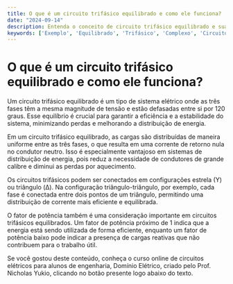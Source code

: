 ```yaml
---
title: O que é um circuito trifásico equilibrado e como ele funciona?
date: "2024-09-14"
description: Entenda o conceito de circuito trifásico equilibrado e sua importância em sistemas elétricos.
keywords: ['Exemplo', 'Equilibrado', 'Trifásico', 'Complexo', 'Circuito', 'Fator', 'Triângulo-Triângulo']
---
```


# O que é um circuito trifásico equilibrado e como ele funciona?

Um circuito trifásico equilibrado é um tipo de sistema elétrico onde as três fases têm a mesma magnitude de tensão e estão defasadas entre si por 120 graus. Esse equilíbrio é crucial para garantir a eficiência e a estabilidade do sistema, minimizando perdas e melhorando a distribuição de energia.

Em um circuito trifásico equilibrado, as cargas são distribuídas de maneira uniforme entre as três fases, o que resulta em uma corrente de retorno nula no condutor neutro. Isso é especialmente vantajoso em sistemas de distribuição de energia, pois reduz a necessidade de condutores de grande calibre e diminui as perdas por aquecimento.

Os circuitos trifásicos podem ser conectados em configurações estrela (Y) ou triângulo (Δ). Na configuração triângulo-triângulo, por exemplo, cada fase é conectada entre dois pontos de um triângulo, permitindo uma distribuição de corrente mais eficiente e equilibrada.

O fator de potência também é uma consideração importante em circuitos trifásicos equilibrados. Um fator de potência próximo de 1 indica que a energia está sendo utilizada de forma eficiente, enquanto um fator de potência baixo pode indicar a presença de cargas reativas que não contribuem para o trabalho útil.

Se você gostou deste conteúdo, conheça o curso online de circuitos elétricos para alunos de engenharia, Domínio Elétrico, criado pelo Prof. Nicholas Yukio, clicando no botão presente logo abaixo do texto.